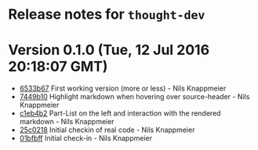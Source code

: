 # Release notes for `thought-dev`

<a name="current-release"></a>
# Version 0.1.0 (Tue, 12 Jul 2016 20:18:07 GMT)

* [6533b67](https://github.com/nknapp/thought-dev/commit/6533b67) First working version (more or less) - Nils Knappmeier
* [7449b10](https://github.com/nknapp/thought-dev/commit/7449b10) Highlight markdown when hovering over source-header - Nils Knappmeier
* [c1eb4b2](https://github.com/nknapp/thought-dev/commit/c1eb4b2) Part-List on the left and interaction with the rendered markdown - Nils Knappmeier
* [25c0218](https://github.com/nknapp/thought-dev/commit/25c0218) Initial checkin of real code - Nils Knappmeier
* [01bfbff](https://github.com/nknapp/thought-dev/commit/01bfbff) Initial check-in - Nils Knappmeier
